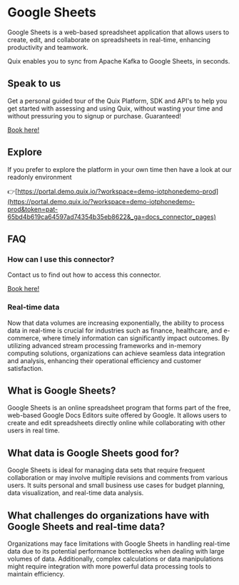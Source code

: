 <!--[tech-name]-->
# Google Sheets

<!--[ai-blurb-about-tech]-->
Google Sheets is a web-based spreadsheet application that allows users to create, edit, and collaborate on spreadsheets in real-time, enhancing productivity and teamwork.

Quix enables you to sync from Apache Kafka <span id="to_or_from">to</span> <span id="techname">Google Sheets</span>, in seconds.

## Speak to us

Get a personal guided tour of the Quix Platform, SDK and API's to help you get started with assessing and using Quix, without wasting your time and without pressuring you to signup or purchase. Guaranteed!

[Book here!](https://quix.io/book-a-demo)

## Explore

If you prefer to explore the platform in your own time then have a look at our readonly environment

👉[https://portal.demo.quix.io/?workspace=demo-iotphonedemo-prod](https://portal.demo.quix.io/?workspace=demo-iotphonedemo-prod&token=pat-65bd4b619ca64597ad74354b35eb8622&_ga=docs_connector_pages)

## FAQ 

### How can I use this connector?

Contact us to find out how to access this connector.

[Book here!](https://quix.io/book-a-demo)

### Real-time data

Now that data volumes are increasing exponentially, the ability to process data in real-time is crucial for industries such as finance, healthcare, and e-commerce, where timely information can significantly impact outcomes. By utilizing advanced stream processing frameworks and in-memory computing solutions, organizations can achieve seamless data integration and analysis, enhancing their operational efficiency and customer satisfaction.

## What is <span id="techname">Google Sheets</span>?

<!--[tech-seo-text]-->
Google Sheets is an online spreadsheet program that forms part of the free, web-based Google Docs Editors suite offered by Google. It allows users to create and edit spreadsheets directly online while collaborating with other users in real time.

## What data is <span id="techname">Google Sheets</span> good for?

<!--[tech-data-seo-text]-->
Google Sheets is ideal for managing data sets that require frequent collaboration or may involve multiple revisions and comments from various users. It suits personal and small business use cases for budget planning, data visualization, and real-time data analysis.

## What challenges do organizations have with <span id="techname">Google Sheets</span> and real-time data?

<!--[tech-challenges-seo-text]-->
Organizations may face limitations with Google Sheets in handling real-time data due to its potential performance bottlenecks when dealing with large volumes of data. Additionally, complex calculations or data manipulations might require integration with more powerful data processing tools to maintain efficiency.
